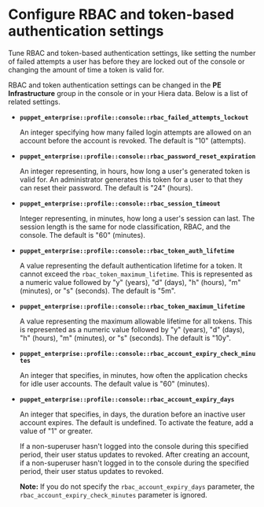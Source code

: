 # Configure RBAC and token-based authentication settings

Tune RBAC and token-based authentication settings, like setting the number of failed attempts a user has before they are locked out of the console or changing the amount of time a token is valid for.

RBAC and token authentication settings can be changed in the **PE Infrastructure** group in the console or in your Hiera data. Below is a list of related settings.

-   **`puppet_enterprise::profile::console::rbac_failed_attempts_lockout`**

    An integer specifying how many failed login attempts are allowed on an account before the account is revoked. The default is "10" \(attempts\).

-   **`puppet_enterprise::profile::console::rbac_password_reset_expiration`**

    An integer representing, in hours, how long a user's generated token is valid for. An administrator generates this token for a user to that they can reset their password. The default is "24" \(hours\).

-   **`puppet_enterprise::profile::console::rbac_session_timeout`**

    Integer representing, in minutes, how long a user's session can last. The session length is the same for node classification, RBAC, and the console. The default is "60" \(minutes\).

-   **`puppet_enterprise::profile::console::rbac_token_auth_lifetime`**

    A value representing the default authentication lifetime for a token. It cannot exceed the `rbac_token_maximum_lifetime`. This is represented as a numeric value followed by "y" \(years\), "d" \(days\), "h" \(hours\), "m" \(minutes\), or "s" \(seconds\). The default is "5m".

-   **`puppet_enterprise::profile::console::rbac_token_maximum_lifetime`**

    A value representing the maximum allowable lifetime for all tokens. This is represented as a numeric value followed by "y" \(years\), "d" \(days\), "h" \(hours\), "m" \(minutes\), or "s" \(seconds\). The default is "10y".

-   **`puppet_enterprise::profile::console::rbac_account_expiry_check_minutes`**

    An integer that specifies, in minutes, how often the application checks for idle user accounts. The default value is "60" \(minutes\).

-   **`puppet_enterprise::profile::console::rbac_account_expiry_days`**

    An integer that specifies, in days, the duration before an inactive user account expires. The default is undefined. To activate the feature, add a value of "1" or greater.

    If a non-superuser hasn't logged into the console during this specified period, their user status updates to revoked. After creating an account, if a non-superuser hasn't logged in to the console during the specified period, their user status updates to revoked.

    **Note:** If you do not specify the `rbac_account_expiry_days` parameter, the `rbac_account_expiry_check_minutes` parameter is ignored.


